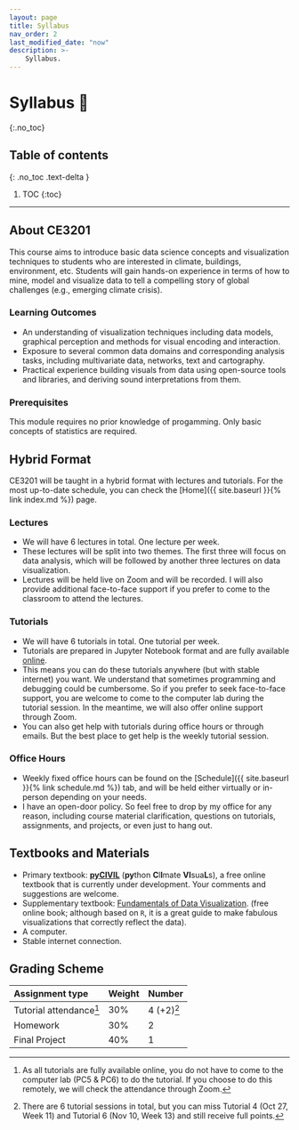 ```yaml
---
layout: page
title: Syllabus
nav_order: 2
last_modified_date: "now"
description: >-
    Syllabus.
---
```


# Syllabus 📖
{:.no_toc}

## Table of contents
{: .no_toc .text-delta }

1. TOC
{:toc}

---

## About CE3201
This course aims to introduce basic data science concepts and visualization techniques to students who
are interested in climate, buildings, environment, etc. Students will gain hands-on experience in terms of how to mine, model and visualize data
to tell a compelling story of global challenges (e.g., emerging climate crisis).

### Learning Outcomes
- An understanding of visualization techniques including data models, graphical perception and methods for visual encoding and interaction.
- Exposure to several common data domains and corresponding analysis tasks, including multivariate data, networks, text and cartography.
- Practical experience building visuals from data using open-source tools and libraries, and deriving sound interpretations from them.

### Prerequisites
This module requires no prior knowledge of progamming. Only basic concepts of statistics are required. 

## Hybrid Format
CE3201 will be taught in a hybrid format with lectures and tutorials. For the most up-to-date schedule, 
you can check the [Home]({{ site.baseurl }}{% link index.md %}) page.

### Lectures
- We will have 6 lectures in total. One lecture per week. 
- These lectures will be split into two themes. The first three will focus on data analysis, 
  which will be followed by another three lectures on data visualization.  
- Lectures will be held live on Zoom and will be recorded. 
  I will also provide additional face-to-face support if you prefer to come to the classroom to attend the lectures. 

### Tutorials
- We will have 6 tutorials in total. One tutorial per week. 
- Tutorials are prepared in Jupyter Notebook format and are fully available [online](https://xiaoganghe.github.io/python-climate-visuals). 
- This means you can do these tutorials anywhere (but with stable internet)  you want. 
  We understand that sometimes programming and debugging could be cumbersome. So if you prefer to seek face-to-face support, 
  you are welcome to come to the computer lab during the tutorial session. In the meantime, we will also offer online support through Zoom. 
- You can also get help with tutorials during office hours or through emails. But the best place to get help is the weekly tutorial session.  

### Office Hours
- Weekly fixed office hours can be found on the [Schedule]({{ site.baseurl }}{% link schedule.md %}) tab, 
  and will be held either virtually or in-person depending on your needs.
- I have an open-door policy. So feel free to drop by my office for any reason, including course material clarification, 
  questions on tutorials, assignments, and projects, or even just to hang out.  

## Textbooks and Materials

- Primary textbook: [**pyCIVIL**](https://xiaoganghe.github.io/python-climate-visuals) (**py**thon **C**l**I**mate **VI**sua**L**s), 
  a free online textbook that is currently under development.
  Your comments and suggestions are welcome. 
- Supplementary textbook: [Fundamentals of Data Visualization](https://clauswilke.com/dataviz/). (free online book; although based on `R`, 
  it is a great guide to make fabulous visualizations that correctly reflect the data). 
- A computer.
- Stable internet connection. 

## Grading Scheme

| Assignment type          | Weight   | Number      |
|:-------------------------|:---------|:------------|
| Tutorial attendance[^1]  | 30%      | 4 (+2)[^2]  |
| Homework                 | 30%      | 2           |
| Final Project            | 40%      | 1           |

[^1]: As all tutorials are fully available online, you do not have to come to the computer lab (PC5 & PC6) to do the tutorial. 
      If you choose to do this remotely, we will check the attendance through Zoom.  

[^2]: There are 6 tutorial sessions in total, but you can miss Tutorial 4 (Oct 27, Week 11) and Tutorial 6 (Nov 10, Week 13) and still receive full points.
